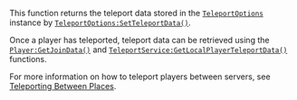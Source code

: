 This function returns the teleport data stored in the
[`TeleportOptions`](https://create.roblox.com/docs/reference/engine/classes/TeleportOptions) instance by
[`TeleportOptions:SetTeleportData()`](https://create.roblox.com/docs/reference/engine/classes/TeleportOptions#SetTeleportData).

Once a player has teleported, teleport data can be retrieved using the
[`Player:GetJoinData()`](https://create.roblox.com/docs/reference/engine/classes/Player#GetJoinData) and
[`TeleportService:GetLocalPlayerTeleportData()`](https://create.roblox.com/docs/reference/engine/classes/TeleportService#GetLocalPlayerTeleportData) functions.

For more information on how to teleport players between servers, see
[Teleporting Between Places](https://create.roblox.com/docs/projects/teleporting).